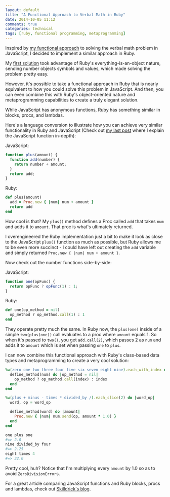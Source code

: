 ```yaml
---
layout: default
title: "A Functional Approach to Verbal Math in Ruby"
date: 2014-10-05 11:12
comments: true
categories: technical
tags: [ruby, functional programming, metaprogramming]
---
```


Inspired by [my functional approach](http://http://www.jaredrader.com/blog/2014/10/04/verbal-math-in-javascript/) to solving the verbal math problem in JavaScript, I decided to implement a similar approach in Ruby.

My [first solution](http://www.jaredrader.com/blog/2014/09/24/verbal-math-in-ruby/) took advantage of Ruby's everything-is-an-object nature, sending number objects symbols and values, which made solving the problem pretty easy.

However, it's possible to take a functional approach in Ruby that is nearly equivalent to how you could solve this problem in JavaScript. And then, you can even combine this with Ruby's object-oriented nature and metaprogramming capabilities to create a truly elegant solution.

While JavaScript has anonymous functions, Ruby has something similar in blocks, procs, and lambdas.

Here's a language conversion to illustrate how you can achieve very similar functionality in Ruby and JavaScript (Check out [my last post](http://http://www.jaredrader.com/blog/2014/10/04/verbal-math-in-javascript/) where I explain the JavaScript function in-depth):

JavaScript:

```javascript
function plus(amount) {
  function add(number) {
    return number + amount;
  }
  return add;
}
```
<!-- more -->

Ruby:

```ruby
def plus(amount)
  add = Proc.new { |num| num + amount }
  return add
end
```

How cool is that? My `plus()` method defines a Proc called `add` that takes `num` and adds it to `amount`. That proc is what's ultimately returned.

I overengineered the Ruby implementation just a bit to make it look as close to the JavaScript `plus()` function as much as possible, but Ruby allows me to be even more succinct - I could have left out creating the `add` variable and simply returned `Proc.new { |num| num + amount }`.

Now check out the number functions side-by-side:

JavaScript:

```javascript
function one(opFunc) {
  return opFunc ? opFunc(1) : 1;
}
```

Ruby:

```ruby
def one(op_method = nil)
  op_method ? op_method.call(1) : 1
end
```

They operate pretty much the same. In Ruby now, the `plus(one)` inside of a simple `two(plus(one))` call evaluates to a proc where `amount` equals 1. So when it's passed to `two()`, you get `add.call(2)`, which passes 2 as `num` and adds it to `amount` which is set when passing `one` to `plus`.

I can now combine this functional approach with Ruby's class-based data types and metaprogramming to create a very cool solution:

```ruby
%w(zero one two three four five six seven eight nine).each_with_index do |num, index|
  define_method(num) do |op_method = nil|
    op_method ? op_method.call(index) : index
  end
end

%w(plus + minus - times * divided_by /).each_slice(2) do |word_op|
  word, op = word_op

  define_method(word) do |amount|
    Proc.new { |num| num.send(op, amount * 1.0) }
  end
end

one plus one
#=> 2.0
nine divided_by four
#=> 2.25
eight times 4
#=> 32.0
```

Pretty cool, huh? Notice that I'm multiplying every `amount` by 1.0 so as to avoid `ZeroDivisionError`s.

For a great article comparing JavaScript functions and Ruby blocks, procs and lambdas, check out [Skilldrick's blog](http://skilldrick.co.uk/2011/01/ruby-vs-javascript-functions-procs-blocks-and-lambdas/).
